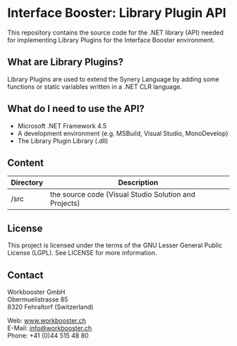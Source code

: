 Interface Booster: Library Plugin API
===================================

This repository contains the source code for the .NET library (API) needed for implementing Library Plugins for the Interface Booster environment.

## What are Library Plugins?

Library Plugins are used to extend the Synery Language by adding some functions or static variables written in a .NET CLR language.

## What do I need to use the API?

* Microsoft .NET Framework 4.5
* A development environment (e.g. MSBuild, Visual Studio, MonoDevelop)
* The Library Plugin Library (.dll)

## Content

Directory | Description
----------| -------------
/src | the source code (Visual Studio Solution and Projects)

## License

This project is licensed under the terms of the GNU Lesser General Public License (LGPL). See LICENSE for more information.

## Contact

Workbooster GmbH<br/>
Obermuelistrasse 85<br/>
8320 Fehraltorf (Switzerland)<br/>

Web: www.workbooster.ch<br/>
E-Mail: info@workbooster.ch<br/>
Phone: +41 (0)44 515 48 80<br/>